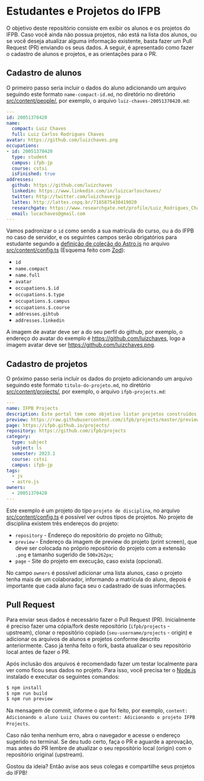 # Estudantes e Projetos do IFPB

O objetivo deste repositório consiste em exibir os alunos e os projetos do IFPB. Caso você ainda não possua projetos, não está na lista dos alunos, ou se você deseja atualizar alguma informação existente, basta fazer um Pull Request (PR) enviando os seus dados. A seguir, é apresentado como fazer o cadastro de alunos e projetos, e as orientações para o PR.

## Cadastro de alunos

O primeiro passo seria incluir o dados do aluno adicionando um arquivo seguindo este formato `name-compact-id.md`, no diretório no diretório [src/content/people/](https://github.com/ifpb/projects/tree/main/src/content/people), por exemplo, o arquivo `luiz-chaves-20051370420.md`:

```yaml
---
id: 20051370420
name:
  compact: Luiz Chaves
  full: Luiz Carlos Rodrigues Chaves
avatar: https://github.com/luizchaves.png
occupations:
- id: 20051370420
  type: student
  campus: ifpb-jp
  course: cstsi
  isFinished: true
addresses:
  github: https://github.com/luizchaves
  linkedin: https://www.linkedin.com/in/luizcarloschaves/
  twitter: http://twitter.com/luizchavesjp
  lattes: http://lattes.cnpq.br/7165875430419020
  researchgate: https://www.researchgate.net/profile/Luiz_Rodrigues_Chaves
  email: lucachaves@gmail.com
---
```

Vamos padronizar o `id` como sendo a sua matrícula do curso, ou a do IFPB no caso de servidor, e os seguintes campos serão obrigatórios para estudante segundo a [definição de coleção do Astro.js](https://docs.astro.build/en/guides/content-collections/#defining-a-collection-schema) no arquivo [src/content/config.ts](https://github.com/ifpb/projects/tree/main/src/content/config.ts) (Esquema feito com [Zod](https://zod.dev/)):

- `id`
- `name.compact`
- `name.full`
- `avatar`
- `occupations.$.id`
- `occupations.$.type`
- `occupations.$.campus`
- `occupations.$.course`
- `addresses.gihtub`
- `addresses.linkedin`

A imagem de avatar deve ser a do seu perfil do github, por exemplo, o endereço do avatar do exemplo é https://github.com/luizchaves, logo a imagem avatar deve ser https://github.com/luizchaves.png.

## Cadastro de projetos

O próximo passo seria incluir os dados do projeto adicionando um arquivo seguindo este formato `titulo-do-projeto.md`, no diretório [src/content/projects/](https://github.com/ifpb/projects/tree/main/src/content/projects), por exemplo, o arquivo `ifpb-projects.md`:

```yaml
---
name: IFPB Projects
description: Este portal tem como objetivo listar projetos construídos pelos alunos do IFPB.
preview: https://raw.githubusercontent.com/ifpb/projects/master/preview.png
page: https://ifpb.github.io/projects/
repository: https://github.com/ifpb/projects
category:
  type: subject
  subject: ls
  semester: 2023.1
  course: cstsi
  campus: ifpb-jp
tags:
  - js
  - astro.js
owners:
  - 20051370420
---
```

Este exemplo é um projeto do tipo `projeto de disciplina`, no arquivo [src/content/config.ts](https://github.com/ifpb/projects/tree/main/src/content/config.ts) é possível ver outros tipos de projetos. No projeto de disciplina existem três endereços do projeto:


- `repository` - Endereço do repositório do projeto no Github;
- `preview` - Endereço da imagem de preview do projeto (print screen), que deve ser colocada no próprio repositório do projeto com a extensão `.png` e tamanho sugerido de `500x262px`;
- `page` - Site do projeto em execução, caso exista (opcional).

No campo `owners` é possível adicionar uma lista alunos, caso o projeto tenha mais de um colaborador, informando a matrícula do aluno, depois é importante que cada aluno faça seu o cadastrado de suas informações.

## Pull Request

Para enviar seus dados é necessário fazer o Pull Request (PR). Inicialmente é preciso fazer uma cópia/fork deste repositório (`ifpb/projects` - upstream), clonar o repositório copiado (`seu-username/projects` - origin) e adicionar os arquivos de alunos e projetos conforme descrito anteriormente. Caso já tenha feito o fork, basta atualizar o seu repositório local antes de fazer o PR.

Após inclusão dos arquivos é recomendado fazer um testar localmente para ver como ficou seus dados no projeto. Para isso, você precisa ter o [Node.js](https://nodejs.org/) instalado e executar os seguintes comandos:

```bash
$ npm install
$ npm run build
$ npm run preview
```

Na mensagem de commit, informe o que foi feito, por exemplo, `content: Adicionando o aluno Luiz Chaves` ou `content: Adicionando o projeto IFPB Projects`.

Caso não tenha nenhum erro, abra o navegador e acesse o endereço sugerido no terminal. Se deu tudo certo, faça o PR e aguarde a aprovação, mas antes do PR lembre de atualizar o seu repositório local (origin) com o repositório original (upstream).

Gostou da ideia? Então avise aos seus colegas e compartilhe seus projetos do IFPB!

